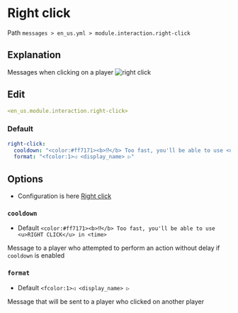 # Right click
Path `messages > en_us.yml > module.interaction.right-click`

## Explanation
Messages when clicking on a player
![right click](/rightclick.png)

## Edit
```yaml
<en_us.module.interaction.right-click>
```

### Default
```yaml
right-click:
  cooldown: "<color:#ff7171><b>⁉</b> Too fast, you'll be able to use <u>RIGHT CLICK</u> in <time>"
  format: "<fcolor:1>◁ <display_name> ▷"
```

## Options

- Configuration is here [Right click](/en/config/module/interaction/right-click/)

### `cooldown`
- Default `<color:#ff7171><b>⁉</b> Too fast, you'll be able to use <u>RIGHT CLICK</u> in <time>`

Message to a player who attempted to perform an action without delay if `cooldown` is enabled

### `format`
- Default `<fcolor:1>◁ <display_name> ▷`

Message that will be sent to a player who clicked on another player
